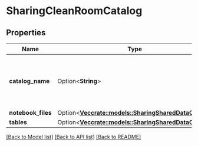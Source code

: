 # SharingCleanRoomCatalog

## Properties

Name | Type | Description | Notes
------------ | ------------- | ------------- | -------------
**catalog_name** | Option<**String**> | Name of the catalog in the clean room station. Empty for notebooks. | [optional]
**notebook_files** | Option<[**Vec<crate::models::SharingSharedDataObject>**](SharingSharedDataObject.md)> |  | [optional]
**tables** | Option<[**Vec<crate::models::SharingSharedDataObject>**](SharingSharedDataObject.md)> |  | [optional]

[[Back to Model list]](../README.md#documentation-for-models) [[Back to API list]](../README.md#documentation-for-api-endpoints) [[Back to README]](../README.md)


